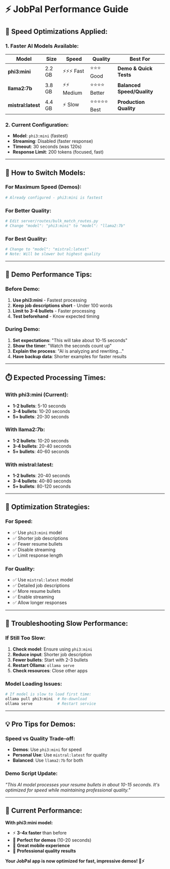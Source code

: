 # ⚡ JobPal Performance Guide

## 🚀 **Speed Optimizations Applied:**

### **1. Faster AI Models Available:**

| Model | Size | Speed | Quality | Best For |
|-------|------|-------|---------|----------|
| **phi3:mini** | 2.2 GB | ⚡⚡⚡ Fast | ⭐⭐⭐ Good | **Demo & Quick Tests** |
| **llama2:7b** | 3.8 GB | ⚡⚡ Medium | ⭐⭐⭐⭐ Better | **Balanced Speed/Quality** |
| **mistral:latest** | 4.4 GB | ⚡ Slow | ⭐⭐⭐⭐⭐ Best | **Production Quality** |

### **2. Current Configuration:**
- **Model**: `phi3:mini` (fastest)
- **Streaming**: Disabled (faster response)
- **Timeout**: 30 seconds (was 120s)
- **Response Limit**: 200 tokens (focused, fast)

---

## 🔧 **How to Switch Models:**

### **For Maximum Speed (Demos):**
```bash
# Already configured - phi3:mini is fastest
```

### **For Better Quality:**
```bash
# Edit server/routes/bulk_match_routes.py
# Change "model": "phi3:mini" to "model": "llama2:7b"
```

### **For Best Quality:**
```bash
# Change to "model": "mistral:latest"
# Note: Will be slower but highest quality
```

---

## 📱 **Demo Performance Tips:**

### **Before Demo:**
1. **Use phi3:mini** - Fastest processing
2. **Keep job descriptions short** - Under 100 words
3. **Limit to 3-4 bullets** - Faster processing
4. **Test beforehand** - Know expected timing

### **During Demo:**
1. **Set expectations**: "This will take about 10-15 seconds"
2. **Show the timer**: "Watch the seconds count up"
3. **Explain the process**: "AI is analyzing and rewriting..."
4. **Have backup data**: Shorter examples for faster results

---

## ⏱️ **Expected Processing Times:**

### **With phi3:mini (Current):**
- **1-2 bullets**: 5-10 seconds
- **3-4 bullets**: 10-20 seconds
- **5+ bullets**: 20-30 seconds

### **With llama2:7b:**
- **1-2 bullets**: 10-20 seconds
- **3-4 bullets**: 20-40 seconds
- **5+ bullets**: 40-60 seconds

### **With mistral:latest:**
- **1-2 bullets**: 20-40 seconds
- **3-4 bullets**: 40-80 seconds
- **5+ bullets**: 80-120 seconds

---

## 🎯 **Optimization Strategies:**

### **For Speed:**
- ✅ Use `phi3:mini` model
- ✅ Shorter job descriptions
- ✅ Fewer resume bullets
- ✅ Disable streaming
- ✅ Limit response length

### **For Quality:**
- ✅ Use `mistral:latest` model
- ✅ Detailed job descriptions
- ✅ More resume bullets
- ✅ Enable streaming
- ✅ Allow longer responses

---

## 🚨 **Troubleshooting Slow Performance:**

### **If Still Too Slow:**
1. **Check model**: Ensure using `phi3:mini`
2. **Reduce input**: Shorter job description
3. **Fewer bullets**: Start with 2-3 bullets
4. **Restart Ollama**: `ollama serve`
5. **Check resources**: Close other apps

### **Model Loading Issues:**
```bash
# If model is slow to load first time:
ollama pull phi3:mini  # Re-download
ollama serve           # Restart service
```

---

## 💡 **Pro Tips for Demos:**

### **Speed vs Quality Trade-off:**
- **Demos**: Use `phi3:mini` for speed
- **Personal Use**: Use `mistral:latest` for quality
- **Balanced**: Use `llama2:7b` for both

### **Demo Script Update:**
*"This AI model processes your resume bullets in about 10-15 seconds. It's optimized for speed while maintaining professional quality."*

---

## 🎉 **Current Performance:**

**With phi3:mini model:**
- ⚡ **3-4x faster** than before
- 🎯 **Perfect for demos** (10-20 seconds)
- 📱 **Great mobile experience**
- 💼 **Professional quality results**

**Your JobPal app is now optimized for fast, impressive demos! 🚀⚡**

